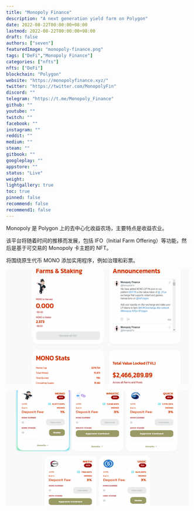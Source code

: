 ```yaml
---
title: "Monopoly Finance"
description: "A next generation yield farm on Polygon"
date: 2022-08-22T00:00:00+08:00
lastmod: 2022-08-22T00:00:00+08:00
draft: false
authors: ["seven"]
featuredImage: "monopoly-finance.png"
tags: ["DeFi","Monopoly Finance"]
categories: ["nfts"]
nfts: ["DeFi"]
blockchain: "Polygon"
website: "https://monopolyfinance.xyz/"
twitter: "https://twitter.com/MonopolyFin"
discord: ""
telegram: "https://t.me/Monopoly_Finance"
github: ""
youtube: ""
twitch: ""
facebook: ""
instagram: ""
reddit: ""
medium: ""
steam: ""
gitbook: ""
googleplay: ""
appstore: ""
status: "Live"
weight: 
lightgallery: true
toc: true
pinned: false
recommend: false
recommend1: false
---
```

Monopoly 是 Polygon 上的去中心化收益农场，主要特点是收益农业。

该平台将随着时间的推移而发展，包括 IFO（Initial Farm Offering）等功能，然后是基于可交易的 Monopoly 卡主题的 NFT。

将围绕原生代币 MONO 添加实用程序，例如治理和彩票。

![1](1661154928635.jpg)

![2](1661154939766.jpg)